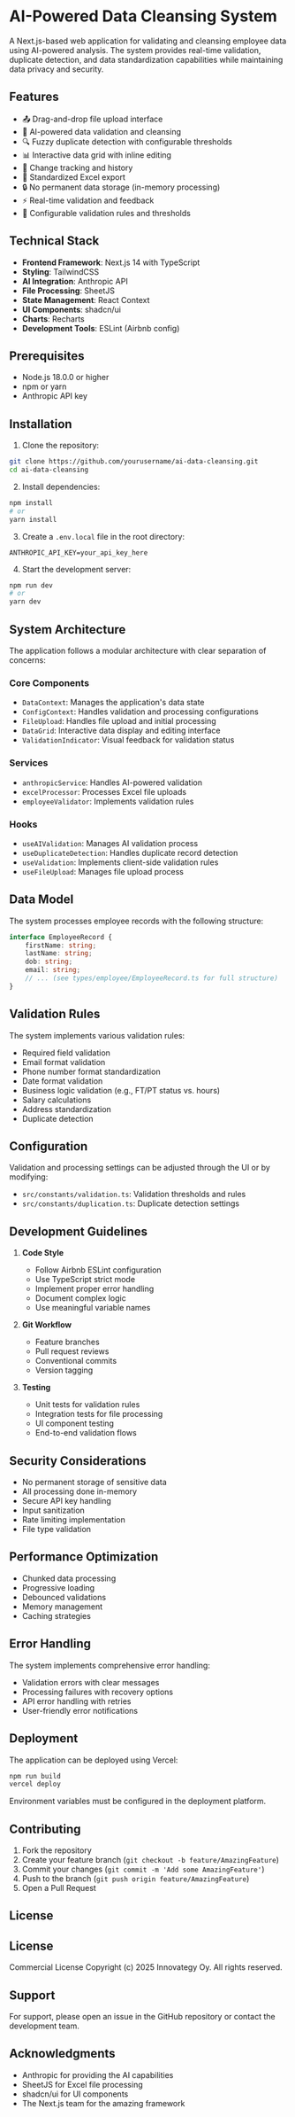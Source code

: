 # AI-Powered Data Cleansing System

A Next.js-based web application for validating and cleansing employee data using AI-powered analysis. The system provides real-time validation, duplicate detection, and data standardization capabilities while maintaining data privacy and security.

## Features

- 📤 Drag-and-drop file upload interface
- 🤖 AI-powered data validation and cleansing
- 🔍 Fuzzy duplicate detection with configurable thresholds
- 📊 Interactive data grid with inline editing
- 📝 Change tracking and history
- 📑 Standardized Excel export
- 🔒 No permanent data storage (in-memory processing)
- ⚡ Real-time validation and feedback
- 🎯 Configurable validation rules and thresholds

## Technical Stack

- **Frontend Framework**: Next.js 14 with TypeScript
- **Styling**: TailwindCSS
- **AI Integration**: Anthropic API
- **File Processing**: SheetJS
- **State Management**: React Context
- **UI Components**: shadcn/ui
- **Charts**: Recharts
- **Development Tools**: ESLint (Airbnb config)

## Prerequisites

- Node.js 18.0.0 or higher
- npm or yarn
- Anthropic API key

## Installation

1. Clone the repository:
```bash
git clone https://github.com/yourusername/ai-data-cleansing.git
cd ai-data-cleansing
```

2. Install dependencies:
```bash
npm install
# or
yarn install
```

3. Create a `.env.local` file in the root directory:
```env
ANTHROPIC_API_KEY=your_api_key_here
```

4. Start the development server:
```bash
npm run dev
# or
yarn dev
```

## System Architecture

The application follows a modular architecture with clear separation of concerns:

### Core Components

- `DataContext`: Manages the application's data state
- `ConfigContext`: Handles validation and processing configurations
- `FileUpload`: Handles file upload and initial processing
- `DataGrid`: Interactive data display and editing interface
- `ValidationIndicator`: Visual feedback for validation status

### Services

- `anthropicService`: Handles AI-powered validation
- `excelProcessor`: Processes Excel file uploads
- `employeeValidator`: Implements validation rules

### Hooks

- `useAIValidation`: Manages AI validation process
- `useDuplicateDetection`: Handles duplicate record detection
- `useValidation`: Implements client-side validation rules
- `useFileUpload`: Manages file upload process

## Data Model

The system processes employee records with the following structure:

```typescript
interface EmployeeRecord {
    firstName: string;
    lastName: string;
    dob: string;
    email: string;
    // ... (see types/employee/EmployeeRecord.ts for full structure)
}
```

## Validation Rules

The system implements various validation rules:

- Required field validation
- Email format validation
- Phone number format standardization
- Date format validation
- Business logic validation (e.g., FT/PT status vs. hours)
- Salary calculations
- Address standardization
- Duplicate detection

## Configuration

Validation and processing settings can be adjusted through the UI or by modifying:

- `src/constants/validation.ts`: Validation thresholds and rules
- `src/constants/duplication.ts`: Duplicate detection settings

## Development Guidelines

1. **Code Style**
    - Follow Airbnb ESLint configuration
    - Use TypeScript strict mode
    - Implement proper error handling
    - Document complex logic
    - Use meaningful variable names

2. **Git Workflow**
    - Feature branches
    - Pull request reviews
    - Conventional commits
    - Version tagging

3. **Testing**
    - Unit tests for validation rules
    - Integration tests for file processing
    - UI component testing
    - End-to-end validation flows

## Security Considerations

- No permanent storage of sensitive data
- All processing done in-memory
- Secure API key handling
- Input sanitization
- Rate limiting implementation
- File type validation

## Performance Optimization

- Chunked data processing
- Progressive loading
- Debounced validations
- Memory management
- Caching strategies

## Error Handling

The system implements comprehensive error handling:

- Validation errors with clear messages
- Processing failures with recovery options
- API error handling with retries
- User-friendly error notifications

## Deployment

The application can be deployed using Vercel:

```bash
npm run build
vercel deploy
```

Environment variables must be configured in the deployment platform.

## Contributing

1. Fork the repository
2. Create your feature branch (`git checkout -b feature/AmazingFeature`)
3. Commit your changes (`git commit -m 'Add some AmazingFeature'`)
4. Push to the branch (`git push origin feature/AmazingFeature`)
5. Open a Pull Request

## License

## License
Commercial License
Copyright (c) 2025 Innovategy Oy. All rights reserved.

## Support

For support, please open an issue in the GitHub repository or contact the development team.

## Acknowledgments

- Anthropic for providing the AI capabilities
- SheetJS for Excel file processing
- shadcn/ui for UI components
- The Next.js team for the amazing framework

